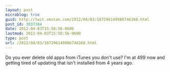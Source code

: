 ```yaml
---
layout: post
microblog: true
guid: http://twit.vmstan.com/2012/04/03/187296149986746368.html
post_id: 3037384
date: 2012-04-03T15:50:56-0600
lastmod: 2012-04-03T15:50:56-0600
type: post
url: /2012/04/03/187296149986746368.html
---
```

Do you ever delete old apps from iTunes you don't use? I'm at 499 now and getting tired of updating that isn't installed from 4 years ago.

